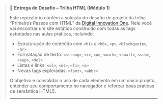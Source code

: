 > 🚀 **Entrega do Desafio – Trilha HTML (Módulo 1)**
>
> Este repositório contém a solução do desafio de projeto da trilha “Primeiros Passos com HTML” da [Digital Innovation One](https://digitalinnovationone.com). Nele você vai encontrar um site estático construído com todas as tags estudadas nas aulas práticas, incluindo:
>
> - Estruturação de conteúdo com `<h1>` a `<h6>`, `<p>`, `<blockquote>`, `<hr>`
> - Formatação de texto: `<strong>`, `<i>`, `<u>`, `<mark>`, `<small>`, `<sub>`, `<sup>`, `<del>`
> - Listas e links: `<ul>`, `<ol>`, `<li>`, `<a>`
> - Novas tags exploradas: `<font>`, `<abbr>`
>
> O objetivo é consolidar o uso de cada elemento em um único projeto, entender seu comportamento no navegador e reforçar boas práticas de semântica HTML5.
>
> ---
